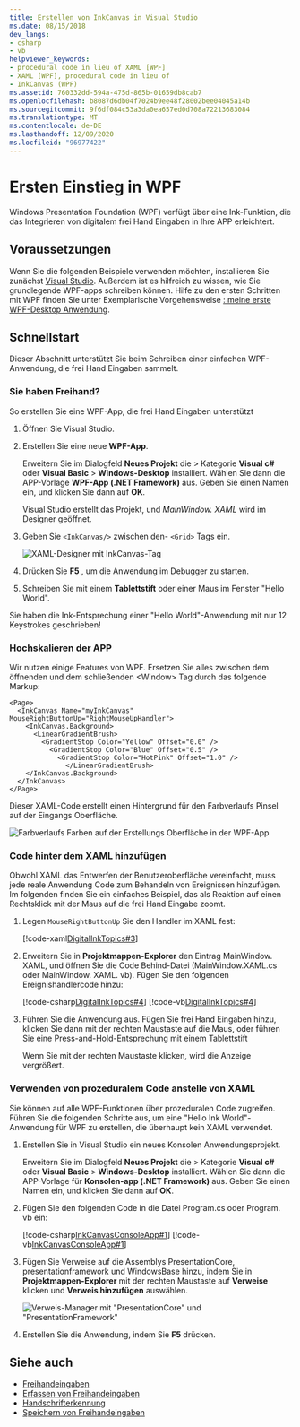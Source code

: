 ```yaml
---
title: Erstellen von InkCanvas in Visual Studio
ms.date: 08/15/2018
dev_langs:
- csharp
- vb
helpviewer_keywords:
- procedural code in lieu of XAML [WPF]
- XAML [WPF], procedural code in lieu of
- InkCanvas (WPF)
ms.assetid: 760332dd-594a-475d-865b-01659db8cab7
ms.openlocfilehash: b8087d6db04f7024b9ee48f28002bee04045a14b
ms.sourcegitcommit: 9f6df084c53a3da0ea657ed0d708a72213683084
ms.translationtype: MT
ms.contentlocale: de-DE
ms.lasthandoff: 12/09/2020
ms.locfileid: "96977422"
---
```

# <a name="get-started-with-ink-in-wpf"></a>Ersten Einstieg in WPF

Windows Presentation Foundation (WPF) verfügt über eine Ink-Funktion, die das Integrieren von digitalem frei Hand Eingaben in Ihre APP erleichtert.

## <a name="prerequisites"></a>Voraussetzungen

Wenn Sie die folgenden Beispiele verwenden möchten, installieren Sie zunächst [Visual Studio](https://visualstudio.microsoft.com/downloads/?utm_medium=microsoft&utm_source=docs.microsoft.com&utm_campaign=inline+link&utm_content=download+vs2019). Außerdem ist es hilfreich zu wissen, wie Sie grundlegende WPF-apps schreiben können. Hilfe zu den ersten Schritten mit WPF finden Sie unter Exemplarische Vorgehensweise [: meine erste WPF-Desktop Anwendung](../getting-started/walkthrough-my-first-wpf-desktop-application.md).

## <a name="quick-start"></a>Schnellstart

Dieser Abschnitt unterstützt Sie beim Schreiben einer einfachen WPF-Anwendung, die frei Hand Eingaben sammelt.

### <a name="got-ink"></a>Sie haben Freihand?

So erstellen Sie eine WPF-App, die frei Hand Eingaben unterstützt

1. Öffnen Sie Visual Studio.

2. Erstellen Sie eine neue **WPF-App**.

   Erweitern Sie im Dialogfeld **Neues Projekt** die   >  Kategorie **Visual c#** oder **Visual Basic**  >  **Windows-Desktop** installiert. Wählen Sie dann die APP-Vorlage **WPF-App (.NET Framework)** aus. Geben Sie einen Namen ein, und klicken Sie dann auf **OK**.

   Visual Studio erstellt das Projekt, und *MainWindow. XAML* wird im Designer geöffnet.

3. Geben Sie `<InkCanvas/>` zwischen den- `<Grid>` Tags ein.

   ![XAML-Designer mit InkCanvas-Tag](./media/getting-started-with-ink/inkcanvas-xaml.png)

4. Drücken Sie **F5** , um die Anwendung im Debugger zu starten.

5. Schreiben Sie mit einem **Tablettstift** oder einer Maus im Fenster "Hello World".

Sie haben die Ink-Entsprechung einer "Hello World"-Anwendung mit nur 12 Keystrokes geschrieben!

### <a name="spice-up-your-app"></a>Hochskalieren der APP

Wir nutzen einige Features von WPF. Ersetzen Sie alles zwischen dem öffnenden und dem schließenden \<Window> Tag durch das folgende Markup:

```xaml
<Page>
  <InkCanvas Name="myInkCanvas" MouseRightButtonUp="RightMouseUpHandler">
    <InkCanvas.Background>
      <LinearGradientBrush>
        <GradientStop Color="Yellow" Offset="0.0" />
          <GradientStop Color="Blue" Offset="0.5" />
            <GradientStop Color="HotPink" Offset="1.0" />
              </LinearGradientBrush>
    </InkCanvas.Background>
  </InkCanvas>
</Page>
```

Dieser XAML-Code erstellt einen Hintergrund für den Farbverlaufs Pinsel auf der Eingangs Oberfläche.

![Farbverlaufs Farben auf der Erstellungs Oberfläche in der WPF-App](./media/getting-started-with-ink/gradient-colors.png)

### <a name="add-some-code-behind-the-xaml"></a>Code hinter dem XAML hinzufügen

Obwohl XAML das Entwerfen der Benutzeroberfläche vereinfacht, muss jede reale Anwendung Code zum Behandeln von Ereignissen hinzufügen. Im folgenden finden Sie ein einfaches Beispiel, das als Reaktion auf einen Rechtsklick mit der Maus auf die frei Hand Eingabe zoomt.

1. Legen `MouseRightButtonUp` Sie den Handler im XAML fest:

   [!code-xaml[DigitalInkTopics#3](~/samples/snippets/csharp/VS_Snippets_Wpf/DigitalInkTopics/CSharp/Window2.xaml#3)]

1. Erweitern Sie in **Projektmappen-Explorer** den Eintrag MainWindow. XAML, und öffnen Sie die Code Behind-Datei (MainWindow.XAML.cs oder MainWindow. XAML. vb). Fügen Sie den folgenden Ereignishandlercode hinzu:

   [!code-csharp[DigitalInkTopics#4](~/samples/snippets/csharp/VS_Snippets_Wpf/DigitalInkTopics/CSharp/Window2.xaml.cs#4)]
   [!code-vb[DigitalInkTopics#4](~/samples/snippets/visualbasic/VS_Snippets_Wpf/DigitalInkTopics/VisualBasic/Window2.xaml.vb#4)]

1. Führen Sie die Anwendung aus. Fügen Sie frei Hand Eingaben hinzu, klicken Sie dann mit der rechten Maustaste auf die Maus, oder führen Sie eine Press-and-Hold-Entsprechung mit einem Tablettstift

   Wenn Sie mit der rechten Maustaste klicken, wird die Anzeige vergrößert.

### <a name="use-procedural-code-instead-of-xaml"></a>Verwenden von prozeduralem Code anstelle von XAML

Sie können auf alle WPF-Funktionen über prozeduralen Code zugreifen. Führen Sie die folgenden Schritte aus, um eine "Hello Ink World"-Anwendung für WPF zu erstellen, die überhaupt kein XAML verwendet.

1. Erstellen Sie in Visual Studio ein neues Konsolen Anwendungsprojekt.

   Erweitern Sie im Dialogfeld **Neues Projekt** die   >  Kategorie **Visual c#** oder **Visual Basic**  >  **Windows-Desktop** installiert. Wählen Sie dann die APP-Vorlage für **Konsolen-app (.NET Framework)** aus. Geben Sie einen Namen ein, und klicken Sie dann auf **OK**.

1. Fügen Sie den folgenden Code in die Datei Program.cs oder Program. vb ein:

   [!code-csharp[InkCanvasConsoleApp#1](~/samples/snippets/csharp/VS_Snippets_Wpf/InkCanvasConsoleApp/CSharp/Program.cs#1)]
   [!code-vb[InkCanvasConsoleApp#1](~/samples/snippets/visualbasic/VS_Snippets_Wpf/InkCanvasConsoleApp/VisualBasic/Module1.vb#1)]

1. Fügen Sie Verweise auf die Assemblys PresentationCore, presentationframework und WindowsBase hinzu, indem Sie in **Projektmappen-Explorer** mit der rechten Maustaste auf **Verweise** klicken und **Verweis hinzufügen** auswählen.

   ![Verweis-Manager mit "PresentationCore" und "PresentationFramework"](./media/getting-started-with-ink/reference-manager-presentationcore-presentationframework.png)

1. Erstellen Sie die Anwendung, indem Sie **F5** drücken.

## <a name="see-also"></a>Siehe auch

- [Freihandeingaben](digital-ink.md)
- [Erfassen von Freihandeingaben](collecting-ink.md)
- [Handschrifterkennung](handwriting-recognition.md)
- [Speichern von Freihandeingaben](storing-ink.md)

